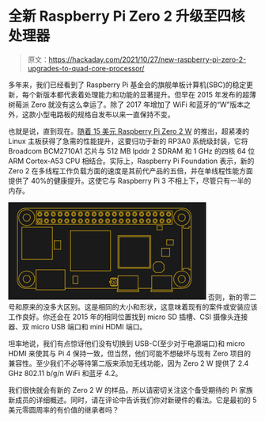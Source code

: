 # 全新 Raspberry Pi Zero 2 升级至四核处理器

> 原文：<https://hackaday.com/2021/10/27/new-raspberry-pi-zero-2-upgrades-to-quad-core-processor/>

多年来，我们已经看到了 Raspberry Pi 基金会的旗舰单板计算机(SBC)的稳定更新，每个新版本都代表着处理能力和功能的显著提升。但早在 2015 年发布的超薄树莓派 Zero 就没有这么幸运了。除了 2017 年增加了 WiFi 和蓝牙的“W”版本之外，这款小型电路板的规格自发布以来一直保持不变。

也就是说，直到现在。[随着 15 美元 Raspberry Pi Zero 2 W](https://www.raspberrypi.com/products/raspberry-pi-zero-2-w/) 的推出，超紧凑的 Linux 主板获得了急需的性能提升，这要归功于新的 RP3A0 系统级封装，它将 Broadcom BCM2710A1 芯片与 512 MB lpddr 2 SDRAM 和 1 GHz 的四核 64 位 ARM Cortex-A53 CPU 相结合。实际上，Raspberry Pi Foundation 表示，新的 Zero 2 在多线程工作负载方面的速度是其前代产品的五倍，并在单线程性能方面提供了 40%的健康提升。这使它与 Raspberry Pi 3 不相上下，尽管只有一半的内存。

[![](img/d5cefb818c939aeea76bb7faa1439ef9.png)](https://hackaday.com/wp-content/uploads/2021/10/pizero2w_detail.png) 否则，新的零二号和原来的没多大区别。这是相同的大小和形状，这意味着现有的案件或安装应该工作良好。你还会在 2015 年的相同位置找到 micro SD 插槽、CSI 摄像头连接器、双 micro USB 端口和 mini HDMI 端口。

坦率地说，我们有点惊讶他们没有切换到 USB-C(至少对于电源端口)和 micro HDMI 来使其与 Pi 4 保持一致，但当然，他们可能不想破坏与现有 Zero 项目的兼容性。至少我们不必等待第二版来添加无线功能，因为 Zero 2 W 提供了 2.4 GHz 802.11 b/g/n WiFi 和蓝牙 4.2。

我们很快就会有新的 Zero 2 W 的样品，所以请密切关注这个备受期待的 Pi 家族新成员的详细概述。同时，请在评论中告诉我们你对新硬件的看法。它是最初的 5 美元零圆周率的有价值的继承者吗？